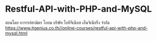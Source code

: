 # Restful-API-with-PHP-and-MySQL
สอนโดย อาจารย์สามิตร โกยม
บริษัท ไอทีจีเนียส เอ็นจิเนียริ่ง จำกัด
https://www.itgenius.co.th//online-courses/restful-api-with-php-and-mysql.html